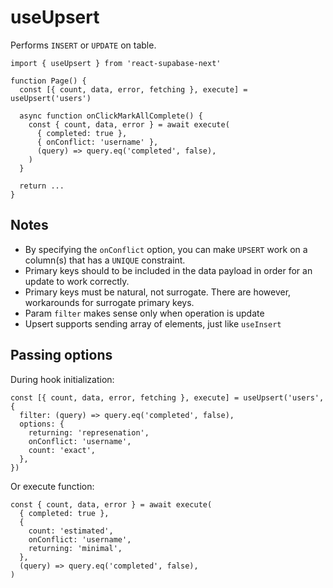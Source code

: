 # useUpsert

Performs `INSERT` or `UPDATE` on table.

```tsx highlight=4
import { useUpsert } from 'react-supabase-next'

function Page() {
  const [{ count, data, error, fetching }, execute] = useUpsert('users')

  async function onClickMarkAllComplete() {
    const { count, data, error } = await execute(
      { completed: true },
      { onConflict: 'username' },
      (query) => query.eq('completed', false),
    )
  }

  return ...
}
```

## Notes

- By specifying the `onConflict` option, you can make `UPSERT` work on a column(s) that has a `UNIQUE` constraint.
- Primary keys should to be included in the data payload in order for an update to work correctly.
- Primary keys must be natural, not surrogate. There are however, workarounds for surrogate primary keys.
- Param `filter` makes sense only when operation is update
- Upsert supports sending array of elements, just like `useInsert`

## Passing options

During hook initialization:

```tsx
const [{ count, data, error, fetching }, execute] = useUpsert('users', {
  filter: (query) => query.eq('completed', false),
  options: {
    returning: 'represenation',
    onConflict: 'username',
    count: 'exact',
  },
})
```

Or execute function:

```tsx
const { count, data, error } = await execute(
  { completed: true },
  {
    count: 'estimated',
    onConflict: 'username',
    returning: 'minimal',
  },
  (query) => query.eq('completed', false),
)
```
